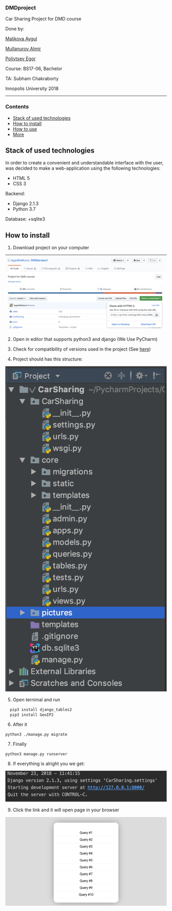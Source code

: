 ### DMDproject

Car Sharing Project for DMD course 

Done by:

<a href="https://github.com/AygulMalikova">Malikova Aygul</a>

<a href="https://github.com/Mirlan-code">Mullanurov Almir </a>

<a href="https://github.com/plohoicod">Polivtsev Egor</a>


Course: BS17-06, Bachelor

TA: Subham Chakraborty

Innopolis University
2018

---
### Contents
+ <a href="#stack">Stack of used technologies</a>
+ <a href="#install">How to install</a>
+ <a href="#usage">How to use</a>
+ <a href="#more">More</a>

<a name="stack">

## Stack of used technologies
</a>

In order to create a convenient and understandable interface with the user, was decided to make a web-application using the following technologies:
+ HTML 5
+ CSS 3

Backend:
+ Django 2.1.3
+ Python 3.7

Database: 
+sqlite3

<a name="stack">

## How to install
</a>

1. Download project on your computer

 <img src="pictures/download.png" alt="pictures/download.png">

2. Open in editor that supports python3 and django
(We Use PyCharm)

3. Сheck for compatibility of versions used in the project
(See <a href="#stack">here</a>)

4. Project should has this structure: 

 <img src="pictures/structure.png" alt="pictures/structure.png">
 
5. Open ternimal and run

```
  pip3 install django_tables2
  pip3 install GeoIP2
```
  
6. After it 

```
python3 ./manage.py migrate  
```
7. Finally

```
python3 manage.py runserver
```

8. If everything is alright you we get:

 <img src="pictures/success.png" alt="pictures/success.png">
 
9. Click the link and it will open page in your browser

 <img src="pictures/browser.png" alt="pictures/browser.png">

